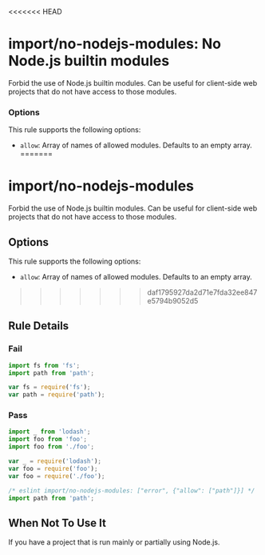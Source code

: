 <<<<<<< HEAD
# import/no-nodejs-modules: No Node.js builtin modules

Forbid the use of Node.js builtin modules. Can be useful for client-side web projects that do not have access to those modules.

### Options

This rule supports the following options:

- `allow`: Array of names of allowed modules. Defaults to an empty array.
=======
# import/no-nodejs-modules

<!-- end auto-generated rule header -->

Forbid the use of Node.js builtin modules. Can be useful for client-side web projects that do not have access to those modules.

## Options

This rule supports the following options:

 - `allow`: Array of names of allowed modules. Defaults to an empty array.
>>>>>>> daf1795927da2d71e7fda32ee847e5794b9052d5

## Rule Details

### Fail

```js
import fs from 'fs';
import path from 'path';

var fs = require('fs');
var path = require('path');
```

### Pass

```js
import _ from 'lodash';
import foo from 'foo';
import foo from './foo';

var _ = require('lodash');
var foo = require('foo');
var foo = require('./foo');

/* eslint import/no-nodejs-modules: ["error", {"allow": ["path"]}] */
import path from 'path';
```

## When Not To Use It

If you have a project that is run mainly or partially using Node.js.
